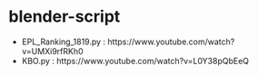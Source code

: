 # blender-script
<ul>
  <li>EPL_Ranking_1819.py : https://www.youtube.com/watch?v=UMXi9rfRKh0</li>
  <li>KBO.py : https://www.youtube.com/watch?v=L0Y38pQbEeQ</li>
</ul>

